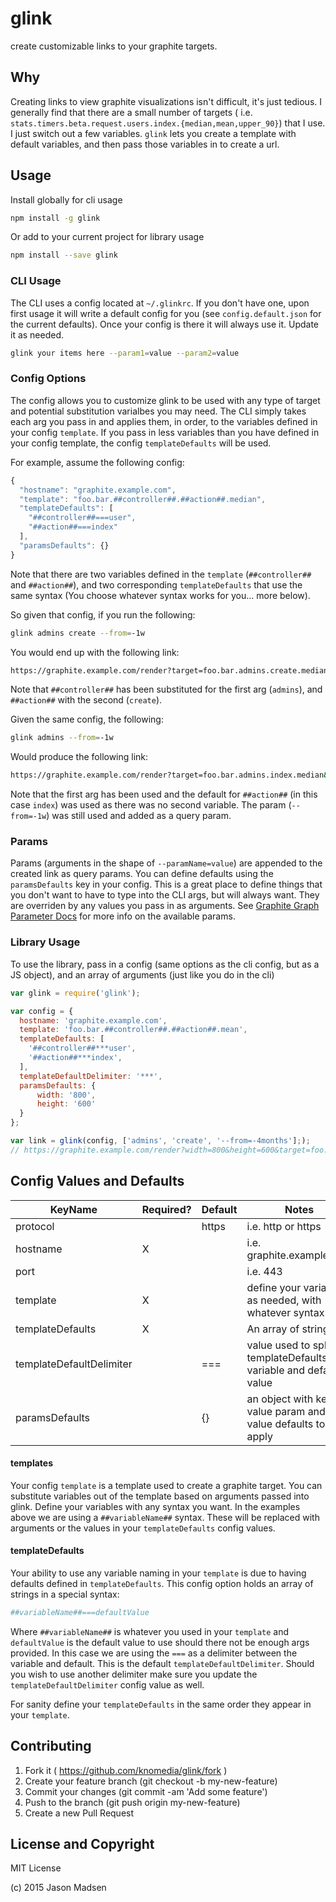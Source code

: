 # glink

create customizable links to your graphite targets.


## Why

Creating links to view graphite visualizations isn't difficult, it's just
tedious. I generally find that there are a small number of targets ( i.e.
`stats.timers.beta.request.users.index.{median,mean,upper_90}`) that I use. I
just switch out a few variables. `glink` lets you create a template with
default variables, and then pass those variables in to create a url.

## Usage

Install globally for cli usage
```bash
npm install -g glink
```


Or add to your current project for library usage
``` bash
npm install --save glink
```


### CLI Usage

The CLI uses a config located at `~/.glinkrc`. If you don't have one, upon first
usage it will write a default config for you (see `config.default.json` for the
current defaults). Once your config is there it will always use it. Update it as needed.

```bash
glink your items here --param1=value --param2=value
```


### Config Options

The config allows you to customize glink to be used with any type of target and
potential substitution varialbes you may need. The CLI simply takes each arg
you pass in and applies them, in order, to the variables defined in your config
`template`. If you pass in less variables than you have defined in your config
template, the config `templateDefaults` will be used.

For example, assume the following config:

```javascript
{
  "hostname": "graphite.example.com",
  "template": "foo.bar.##controller##.##action##.median",
  "templateDefaults": [
    "##controller##===user",
    "##action##===index"
  ],
  "paramsDefaults": {}
}
```

Note that there are two variables defined in the `template` (`##controller##`
and `##action##`), and two corresponding `templateDefaults` that use the same
syntax (You choose whatever syntax works for you... more below).

So given that config, if you run the following:

```bash
glink admins create --from=-1w
```

You would end up with the following link:

```bash
https://graphite.example.com/render?target=foo.bar.admins.create.median&from=-1w
```

Note that `##controller##` has been substituted for the first arg (`admins`),
and `##action##` with the second (`create`).

Given the same config, the following:

```bash
glink admins --from=-1w
```

Would produce the following link:

```bash
https://graphite.example.com/render?target=foo.bar.admins.index.median&from=-1w
```

Note that the first arg has been used and the default for `##action##` (in this
case `index`) was used as there was no second variable. The param
(`--from=-1w`) was still used and added as a query param.

### Params

Params (arguments in the shape of `--paramName=value`) are appended to the
created link as query params. You can define defaults using the
`paramsDefaults` key in your config. This is a great place to define things
that you don't want to have to type into the CLI args, but will always want.
They are overriden by any values you pass in as arguments. See [Graphite Graph
Parameter
Docs](http://graphite.readthedocs.org/en/latest/render_api.html#graph-parameters)
for more info on the available params.


### Library Usage

To use the library, pass in a config (same options as the cli config, but as a
JS object), and an array of arguments (just like you do in the cli)

```javascript
var glink = require('glink');

var config = {
  hostname: 'graphite.example.com',
  template: 'foo.bar.##controller##.##action##.mean',
  templateDefaults: [
    '##controller##***user',
    '##action##***index',
  ],
  templateDefaultDelimiter: '***',
  paramsDefaults: {
      width: '800',
      height: '600'
  }
};

var link = glink(config, ['admins', 'create', '--from=-4months'];);
// https://graphite.example.com/render?width=800&height=600&target=foo.bar.admins.create.mean&from=-4months
```


## Config Values and Defaults

KeyName     | Required? | Default       | Notes
----------- | --------- | ------------- | -------
| protocol  |           | https         | i.e. http or https
| hostname  |    X      | <none>        | i.e. graphite.example.com
| port      |           | <none>        | i.e. 443
| template  |    X      | <none>        | define your variables as needed, with whatever syntax
| templateDefaults| X   | <none>        | An array of strings
| templateDefaultDelimiter| | ===       | value used to split templateDefaults into variable and default value
| paramsDefaults |      |      {}       | an object with key, value param and value defaults to apply

#### templates
Your config `template` is a template used to create a graphite target. You can
substitute variables out of the template based on arguments passed into glink.
Define your variables with any syntax you want. In the examples above we are
using a `##variableName##` syntax. These will be replaced with arguments or the
values in your `templateDefaults` config values.

#### templateDefaults
Your ability to use any variable naming in your `template` is due to having
defaults defined in `templateDefaults`. This config option holds an array of
strings in a special syntax:

```bash
##variableName##===defaultValue
```

Where `##variableName##` is whatever you used in your `template` and `defaultValue`
is the default value to use should there not be enough args provided. In this
case we are using the `===` as a delimiter between the variable and default.
This is the default `templateDefaultDelimiter`. Should you wish to use another
delimiter make sure you update the `templateDefaultDelimiter` config value as
well.

For sanity define your `templateDefaults` in the same order they appear in your `template`.


## Contributing

1. Fork it ( https://github.com/knomedia/glink/fork )
2. Create your feature branch (git checkout -b my-new-feature)
3. Commit your changes (git commit -am 'Add some feature')
4. Push to the branch (git push origin my-new-feature)
5. Create a new Pull Request


## License and Copyright

MIT License

(c) 2015 Jason Madsen
